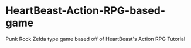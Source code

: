 # HeartBeast-Action-RPG-based-game
Punk Rock Zelda type game based off of HeartBeast's Action RPG Tutorial
